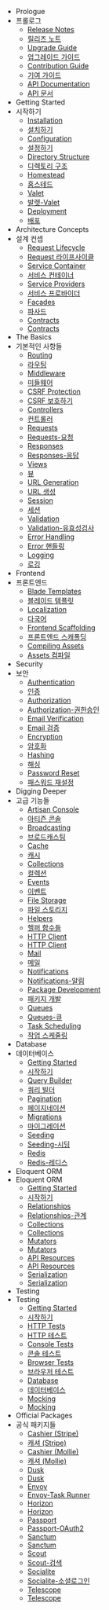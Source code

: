 - Prologue
- 프롤로그
    - [Release Notes](/docs/{{version}}/releases)
    - [릴리즈 노트](/docs/{{version}}/releases)
    - [Upgrade Guide](/docs/{{version}}/upgrade)
    - [업그레이드 가이드](/docs/{{version}}/upgrade)
    - [Contribution Guide](/docs/{{version}}/contributions)
    - [기여 가이드](/docs/{{version}}/contributions)
    - [API Documentation](/api/7.x)
    - [API 문서](/api/7.x)
- Getting Started
- 시작하기
    - [Installation](/docs/{{version}}/installation)
    - [설치하기](/docs/{{version}}/installation)
    - [Configuration](/docs/{{version}}/configuration)
    - [설정하기](/docs/{{version}}/configuration)
    - [Directory Structure](/docs/{{version}}/structure)
    - [디렉토리 구조](/docs/{{version}}/structure)
    - [Homestead](/docs/{{version}}/homestead)
    - [홈스테드](/docs/{{version}}/homestead)
    - [Valet](/docs/{{version}}/valet)
    - [발렛-Valet](/docs/{{version}}/valet)
    - [Deployment](/docs/{{version}}/deployment)
    - [배포](/docs/{{version}}/deployment)
- Architecture Concepts
- 설계 컨셉
    - [Request Lifecycle](/docs/{{version}}/lifecycle)
    - [Request 라이프사이클](/docs/{{version}}/lifecycle)
    - [Service Container](/docs/{{version}}/container)
    - [서비스 컨테이너](/docs/{{version}}/container)
    - [Service Providers](/docs/{{version}}/providers)
    - [서비스 프로바이더](/docs/{{version}}/providers)
    - [Facades](/docs/{{version}}/facades)
    - [파사드](/docs/{{version}}/facades)
    - [Contracts](/docs/{{version}}/contracts)
    - [Contracts](/docs/{{version}}/contracts)
- The Basics
- 기본적인 사항들
    - [Routing](/docs/{{version}}/routing)
    - [라우팅](/docs/{{version}}/routing)
    - [Middleware](/docs/{{version}}/middleware)
    - [미들웨어](/docs/{{version}}/middleware)
    - [CSRF Protection](/docs/{{version}}/csrf)
    - [CSRF 보호하기](/docs/{{version}}/csrf)
    - [Controllers](/docs/{{version}}/controllers)
    - [컨트롤러](/docs/{{version}}/controllers)
    - [Requests](/docs/{{version}}/requests)
    - [Requests-요청](/docs/{{version}}/requests)
    - [Responses](/docs/{{version}}/responses)
    - [Responses-응답](/docs/{{version}}/responses)
    - [Views](/docs/{{version}}/views)
    - [뷰](/docs/{{version}}/views)
    - [URL Generation](/docs/{{version}}/urls)
    - [URL 생성](/docs/{{version}}/urls)
    - [Session](/docs/{{version}}/session)
    - [세션](/docs/{{version}}/session)
    - [Validation](/docs/{{version}}/validation)
    - [Validation-유효성검사](/docs/{{version}}/validation)
    - [Error Handling](/docs/{{version}}/errors)
    - [Error 핸들링](/docs/{{version}}/errors)
    - [Logging](/docs/{{version}}/logging)
    - [로깅](/docs/{{version}}/logging)
- Frontend
- 프론트엔드
    - [Blade Templates](/docs/{{version}}/blade)
    - [블레이드 템플릿](/docs/{{version}}/blade)
    - [Localization](/docs/{{version}}/localization)
    - [다국어](/docs/{{version}}/localization)
    - [Frontend Scaffolding](/docs/{{version}}/frontend)
    - [프론트엔드 스캐폴딩](/docs/{{version}}/frontend)
    - [Compiling Assets](/docs/{{version}}/mix)
    - [Assets 컴파일](/docs/{{version}}/mix)
- Security
- 보안
    - [Authentication](/docs/{{version}}/authentication)
    - [인증](/docs/{{version}}/authentication)
    - [Authorization](/docs/{{version}}/authorization)
    - [Authorization-권한승인](/docs/{{version}}/authorization)
    - [Email Verification](/docs/{{version}}/verification)
    - [Email 검증](/docs/{{version}}/verification)
    - [Encryption](/docs/{{version}}/encryption)
    - [암호화](/docs/{{version}}/encryption)
    - [Hashing](/docs/{{version}}/hashing)
    - [해싱](/docs/{{version}}/hashing)
    - [Password Reset](/docs/{{version}}/passwords)
    - [패스워드 재설정](/docs/{{version}}/passwords)
- Digging Deeper
- 고급 기능들
    - [Artisan Console](/docs/{{version}}/artisan)
    - [아티즌 콘솔](/docs/{{version}}/artisan)
    - [Broadcasting](/docs/{{version}}/broadcasting)
    - [브로드캐스팅](/docs/{{version}}/broadcasting)
    - [Cache](/docs/{{version}}/cache)
    - [캐시](/docs/{{version}}/cache)
    - [Collections](/docs/{{version}}/collections)
    - [컬렉션](/docs/{{version}}/collections)
    - [Events](/docs/{{version}}/events)
    - [이벤트](/docs/{{version}}/events)
    - [File Storage](/docs/{{version}}/filesystem)
    - [파일 스토리지](/docs/{{version}}/filesystem)
    - [Helpers](/docs/{{version}}/helpers)
    - [헬퍼 함수들](/docs/{{version}}/helpers)
    - [HTTP Client](/docs/{{version}}/http-client)
    - [HTTP Client](/docs/{{version}}/http-client)
    - [Mail](/docs/{{version}}/mail)
    - [메일](/docs/{{version}}/mail)
    - [Notifications](/docs/{{version}}/notifications)
    - [Notifications-알림](/docs/{{version}}/notifications)
    - [Package Development](/docs/{{version}}/packages)
    - [패키지 개발](/docs/{{version}}/packages)
    - [Queues](/docs/{{version}}/queues)
    - [Queues-큐](/docs/{{version}}/queues)
    - [Task Scheduling](/docs/{{version}}/scheduling)
    - [작업 스케줄링](/docs/{{version}}/scheduling)
- Database
- 데이터베이스
    - [Getting Started](/docs/{{version}}/database)
    - [시작하기](/docs/{{version}}/database)
    - [Query Builder](/docs/{{version}}/queries)
    - [쿼리 빌더](/docs/{{version}}/queries)
    - [Pagination](/docs/{{version}}/pagination)
    - [페이지네이션](/docs/{{version}}/pagination)
    - [Migrations](/docs/{{version}}/migrations)
    - [마이그레이션](/docs/{{version}}/migrations)
    - [Seeding](/docs/{{version}}/seeding)
    - [Seeding-시딩](/docs/{{version}}/seeding)
    - [Redis](/docs/{{version}}/redis)
    - [Redis-레디스](/docs/{{version}}/redis)
- Eloquent ORM
- Eloquent ORM
    - [Getting Started](/docs/{{version}}/eloquent)
    - [시작하기](/docs/{{version}}/eloquent)
    - [Relationships](/docs/{{version}}/eloquent-relationships)
    - [Relationships-관계](/docs/{{version}}/eloquent-relationships)
    - [Collections](/docs/{{version}}/eloquent-collections)
    - [Collections](/docs/{{version}}/eloquent-collections)
    - [Mutators](/docs/{{version}}/eloquent-mutators)
    - [Mutators](/docs/{{version}}/eloquent-mutators)
    - [API Resources](/docs/{{version}}/eloquent-resources)
    - [API Resources](/docs/{{version}}/eloquent-resources)
    - [Serialization](/docs/{{version}}/eloquent-serialization)
    - [Serialization](/docs/{{version}}/eloquent-serialization)
- Testing
- Testing
    - [Getting Started](/docs/{{version}}/testing)
    - [시작하기](/docs/{{version}}/testing)
    - [HTTP Tests](/docs/{{version}}/http-tests)
    - [HTTP 테스트](/docs/{{version}}/http-tests)
    - [Console Tests](/docs/{{version}}/console-tests)
    - [콘솔 테스트](/docs/{{version}}/console-tests)
    - [Browser Tests](/docs/{{version}}/dusk)
    - [브라우저 테스트](/docs/{{version}}/dusk)
    - [Database](/docs/{{version}}/database-testing)
    - [데이터베이스](/docs/{{version}}/database-testing)
    - [Mocking](/docs/{{version}}/mocking)
    - [Mocking](/docs/{{version}}/mocking)
- Official Packages
- 공식 패키지들
    - [Cashier (Stripe)](/docs/{{version}}/billing)
    - [캐셔 (Stripe)](/docs/{{version}}/billing)
    - [Cashier (Mollie)](https://github.com/laravel/cashier-mollie)
    - [캐셔 (Mollie)](https://github.com/laravel/cashier-mollie)
    - [Dusk](/docs/{{version}}/dusk)
    - [Dusk](/docs/{{version}}/dusk)
    - [Envoy](/docs/{{version}}/envoy)
    - [Envoy-Task Runner](/docs/{{version}}/envoy)
    - [Horizon](/docs/{{version}}/horizon)
    - [Horizon](/docs/{{version}}/horizon)
    - [Passport](/docs/{{version}}/passport)
    - [Passport-OAuth2](/docs/{{version}}/passport)
    - [Sanctum](/docs/{{version}}/sanctum)
    - [Sanctum](/docs/{{version}}/sanctum)
    - [Scout](/docs/{{version}}/scout)
    - [Scout-검색](/docs/{{version}}/scout)
    - [Socialite](/docs/{{version}}/socialite)
    - [Socialite-소셜로그인](/docs/{{version}}/socialite)
    - [Telescope](/docs/{{version}}/telescope)
    - [Telescope](/docs/{{version}}/telescope)
